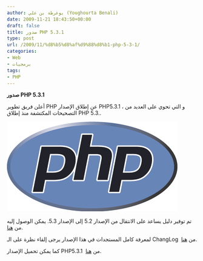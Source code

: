 ```yaml
---
author: يوغرطة بن علي (Youghourta Benali)
date: 2009-11-21 18:43:50+00:00
draft: false
title: صدور PHP 5.3.1
type: post
url: /2009/11/%d8%b5%d8%af%d9%88%d8%b1-php-5-3-1/
categories:
- Web
- برمجيات
tags:
- PHP
---
```


**صدور PHP 5.3.1**



أعلن فريق تطوير PHP عن إطلاق الإصدار PHP5.3.1 ، و التي تحوي على العديد من التصحيحات المكتشفة منذ إطلاق PHP 5.3..

![php-logo](php-logo.png)


تم توفير دليل يساعد على الانتقال من الإصدار 5.2 إلى الإصدار 5.3. يمكن الوصول إليه من [هنا](http://php.net/manual/en/migration53.php).

لمعرفة كامل المستجدات في هذا الإصدار يرجى إلقاء نظرة على الـ ChangLog  من [هنا](http://us2.php.net/ChangeLog-5.php#5.3.1).

كما يمكن تحميل الإصدار PHP5.3.1  من [هنا](http://us2.php.net/downloads.php).
